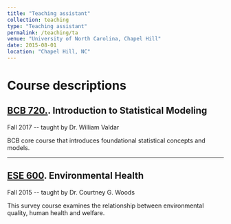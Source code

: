 ```yaml
---
title: "Teaching assistant"
collection: teaching
type: "Teaching assistant"
permalink: /teaching/ta
venue: "University of North Carolina, Chapel Hill"
date: 2015-08-01
location: "Chapel Hill, NC"
---
```

Course descriptions
======
## [BCB 720.](https://bcb.unc.edu/current-course-schedule/#bcb720). Introduction to Statistical Modeling
Fall 2017 -- taught by Dr. William Valdar

BCB core course that introduces foundational statistical concepts and models.  

-------------

## [ESE 600](https://sph.unc.edu/envr/envr-courses-offered/). Environmental Health
Fall 2015 -- taught by Dr. Courtney G. Woods

This survey course examines the relationship between environmental quality, human health and welfare.  
